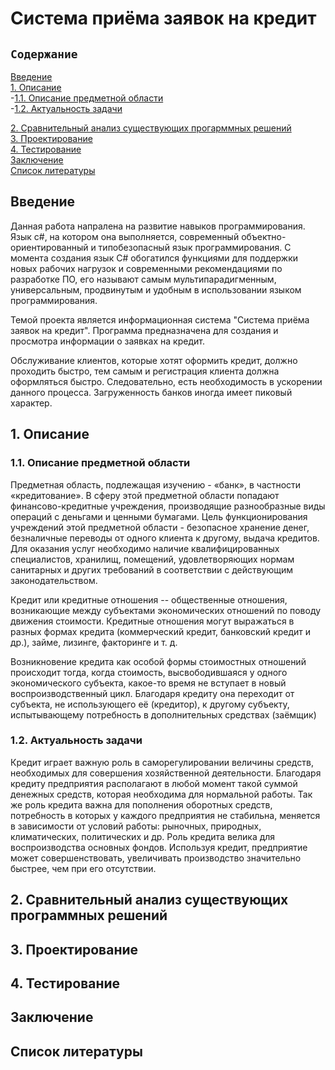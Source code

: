 # Система приёма заявок на кредит
## `Содержание`
[Введение](#introduction)  
[1. Описание](#description)  
 -[1.1. Описание предметной области](#domainDescription)  
 -[1.2. Актуальность задачи](#relevanceTask)  
<!--- -[1.3. Граничные условия](#conditions)  -->
[2. Сравнительный анализ существующих прогарммных решений](#existingSoftware)    
[3. Проектирование](#design)  
[4. Тестирование](#testing)    
[Заключение](#conclusion)  
[Список литературы](#bibliography)  

<a name="introduction"/>

## Введение

Данная работа напралена на развитие навыков программирования. Язык c#, на котором она выполняется, современный объектно-ориентированный и типобезопасный язык программирования. С момента создания язык C# обогатился функциями для поддержки новых рабочих нагрузок и современными рекомендациями по разработке ПО, его называют самым мультипарадигменным, универсальным, продвинутым и удобным в использовании языком программирования.

Темой проекта является информационная система "Система приёма заявок на кредит". Программа предназначена для создания и просмотра информации о заявках на кредит.

Обслуживание клиентов, которые хотят оформить кредит, должно проходить быстро, тем самым и регистрация клиента должна оформляться быстро. Следовательно, есть необходимость в ускорении данного процесса. Загруженность банков иногда имеет пиковый характер.

<a name="description"/>

## 1. Описание

<a name="domainDescription"/>

### 1.1. Описание предметной области

Предметная область, подлежащая изучению - «банк», в частности «кредитование». В сферу этой предметной области попадают финансово-кредитные учреждения, производящие разнообразные виды операций с деньгами и ценными бумагами. Цель функционирования учреждений этой предметной области - безопасное хранение денег, безналичные переводы от одного клиента к другому, выдача кредитов. Для оказания услуг необходимо наличие квалифицированных специалистов, хранилищ, помещений, удовлетворяющих нормам санитарных и других требований в соответствии с действующим законодательством.

Кредит или кредитные отношения -- общественные отношения, возникающие между субъектами экономических отношений по поводу движения стоимости. Кредитные отношения могут выражаться в разных формах кредита (коммерческий кредит, банковский кредит и др.), займе, лизинге, факторинге и т. д.

Возникновение кредита как особой формы стоимостных отношений происходит тогда, когда стоимость, высвободившаяся у одного экономического субъекта, какое-то время не вступает в новый воспроизводственный цикл. Благодаря кредиту она переходит от субъекта, не использующего её (кредитор), к другому субъекту, испытывающему потребность в дополнительных средствах (заёмщик)

<a name="relevanceTask"/>

### 1.2. Актуальность задачи

Кредит играет важную роль в саморегулировании величины средств, необходимых для совершения хозяйственной деятельности. Благодаря кредиту предприятия располагают в любой момент такой суммой денежных средств, которая необходима для нормальной работы. Так же роль кредита важна для пополнения оборотных средств, потребность в которых у каждого предприятия не стабильна, меняется в зависимости от условий работы: рыночных, природных, климатических, политических и др. Роль кредита велика для воспроизводства основных фондов. Используя кредит, предприятие может совершенствовать, увеличивать производство значительно быстрее, чем при его отсутствии.

<!---<a name="conditions"/>

### 1.3. Граничные условия -->

<a name="existingSoftware"/>

## 2. Сравнительный анализ существующих программных решений

<a name="design"/>

## 3. Проектирование

<a name="testing"/>

## 4. Тестирование

<a name="conclusion"/>

## Заключение

<a name="bibliography"/>

## Список литературы
